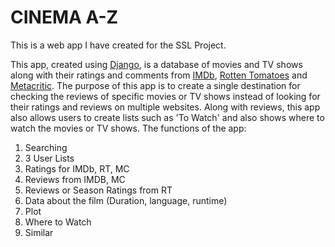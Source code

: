 # CINEMA  A-Z
This is a web app I have created for the SSL Project.

This app, created using [Django](https://www.djangoproject.com), is a database of movies and TV shows along with their ratings and comments from [IMDb](https://imdb.com), [Rotten Tomatoes](https://www.rottentomatoes.com) and [Metacritic](https://www.metacritic.com).
The purpose of this app is to create a single destination for checking the reviews of specific movies or TV shows instead of looking for their ratings and reviews on multiple websites. Along with reviews, this app also allows users to create lists such as 'To Watch' and also shows where to watch the movies or TV shows.
 The functions of the app:
 1. Searching
 2. 3 User Lists
 3. Ratings for IMDb, RT, MC
 4. Reviews from IMDB, MC
 5. Reviews or Season Ratings from RT
 6. Data about the film (Duration, language, runtime)
 7. Plot
 8. Where to Watch
 9. Similar
